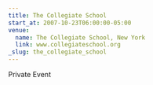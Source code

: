 ```yaml
---
title: The Collegiate School
start_at: 2007-10-23T06:00:00-05:00
venue:
  name: The Collegiate School, New York
  link: www.collegiateschool.org
_slug: the_collegiate_school
---
```


Private Event
